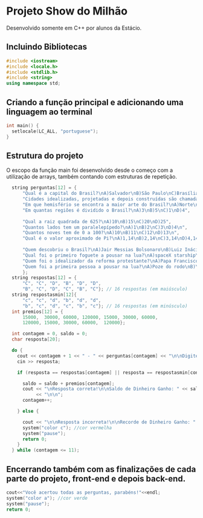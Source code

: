 # Projeto Show do Milhão
Desenvolvido somente em C++ por alunos da Estácio.

## Incluindo Bibliotecas
```c++
#include <iostream>
#include <locale.h>
#include <stdlib.h>
#include <string>
using namespace std;
```

## Criando a função principal e adicionando uma linguagem ao terminal
```c++
int main() {
  setlocale(LC_ALL, "portuguese");
}
```

## Estrutura do projeto
O escopo da função main foi desenvolvido desde o começo com a utilização de arrays, também contando com estruturas de repetição.

```c++
  string perguntas[12] = {
      "Qual é a capital do Brasil?\nA)Salvador\nB)São Paulo\nC)Brasília\nD)Rio de Janeiro",
      "Cidades idealizadas, projetadas e depois construídas são chamadas de:\nA)Cidades Naturais\nB)Cidades Históricas\nC)Cidades Planejadas\nD)Cidades Fantasmas",
      "Em que hemisfério se encontra a maior arte do Brasil?\nA)Norte\nB)Nordeste\nC)Leste\nD)Sul",
      "Em quantas regiões é dividido o Brasil?\nA)3\nB)5\nC)1\nD)4",
      
      "Qual a raiz quadrada de 625?\nA)10\nB)15\nC)20\nD)25",
      "Quantos lados tem um paralelepípedo?\nA)1\nB)2\nC)3\nD)4\n",
      "Quantos noves tem de 0 a 100?\nA)10\nB)11\nC)12\nD)13\n",
      "Qual é o valor aproximado de Pi?\nA)1,14\nB)2,14\nC)3,14\nD)4,14\n",
      
      "Quem descobriu o Brasil?\nA)Jair Messias Bolsonaro\nB)Luiz Inácio Lula da Silva\nC)Jojo todynho\nD)Pedro Álvares Cabral",
      "Qual foi o primeiro foguete a pousar na lua?\nA)spaceX starship\nB)Ganímedes\nC)Apollo 11\nD)Luna 2\n",
      "Quem foi o idealizador da reforma protestante?\nA)Papa Francisco\nB)Martinho Lutéro\nC)Dom Pedro II\nD)Papa Leão X",
      "Quem foi a primeira pessoa a pousar na lua?\nA)Poze do rodo\nB)Yuri Gagarin\nC)Neil Armstrong\nD)Elon Musk"
      };
  string respostas[12] = {
      "C", "C", "D", "B", "D", "D",
      "B", "C", "D", "C", "B", "C"}; // 16 respostas (em maiúsculo)
  string respostasmin[12]{
      "c", "c", "d", "b", "d", "d",
      "b", "c", "d", "c", "b", "c"}; // 16 respostas (em minúsculo)
  int premios[12] = {
      15000,  30000, 60000, 120000, 15000, 30000, 60000,
      120000, 15000, 30000, 60000,  120000};

  int contagem = 0, saldo = 0;
  char resposta[20];

  do {
    cout << contagem + 1 << " - " << perguntas[contagem] << "\n\nDigite a resposta: ";
    cin >> resposta;

    if (resposta == respostas[contagem] || resposta == respostasmin[contagem]) {

      saldo = saldo + premios[contagem];
      cout << "\nResposta correta!\n\nSaldo de Dinheiro Ganho: " << saldo
           << "\n\n";
      contagem++;

    } else {

      cout << "\n\nResposta incorreta!\n\nRecorde de Dinheiro Ganho: " << saldo << "\n\n";
      system("color c"); //cor vermelha
      system("pause");
      return 0;
    }
  } while (contagem <= 11);
```

## Encerrando também com as finalizações de cada parte do projeto, front-end e depois back-end.
  ```c++
  cout<<"Você acertou todas as perguntas, parabéns!"<<endl;
  system("color a"); //cor verde
  system("pause");
  return 0;
  ```
